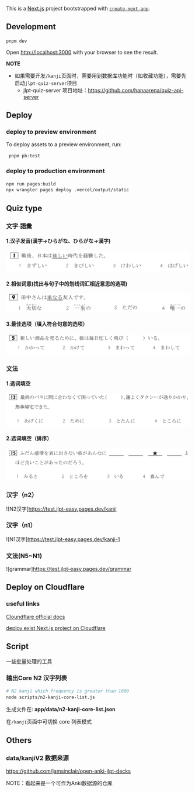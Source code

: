 <p
                                                                ⣸       ⣸⢡⠣⡣⡛⢷⣄⣠⣠⣀⡀⣀⡤⢖⢫⢙⢿⡄⠀⠀⠀⠀⠀ ⠀⠀⠀⠀⠀⠀⠠⡗⢕⠕⡕⡱⡑⡕⡜⡔⢕⢍⢇⢎⢎⢪⠸⡘⡧⠀⠀⠀⠀⠀ ⠀⠀⠀⠀⣀⣴⢎⠎⡎⢎⢪⢊⢎⢪⣸⢼⣜⡔⡕⡜⡌⡎⢎⠪⡿⠀⠀⠀⠀⠀ ⠀⠀⢀⡾⠁⠉⠉⠛⠛⠓⠓⠓⠋⠉⠀⠀⠈⠙⠳⠮⣮⣼⣸⣘⣜⣤⡀⠀⠀⠀ ⠀⢠⡟⠀⠀⠀⠀⠀⠀⠀⠐⠀⠀⠀⠀⠀⠀⠒⠀⠀⠀⠀⠀⠀⠀⠀⠹⣆⠀⠀ ⠀⣾⠀⠀⠀⣠⢠⣀⠐⠚⠉⠃⠀⠀⠀⠀⠀⠒⠶⡄⠀⠀⠀⠀⠀⠀⠀⢹⡄⠀ ⠀⣷⠀⠀⠐⠃⢋⠊⠙⠁⠀⠀⣤⣠⣆⣀⠀⠀⠀⠰⢣⢮⢦⠄⠀⠀⠀⢸⡇⠀ ⠀⢻⡀⠀⠀⠀⠀⠀⠀⠀⠀⠀⠈⣏⢻⡇⠀⠀⠀⠀⠀⠀⠀⠀⠀⠀⠀⣸⠅⠀ ⠀⠈⢷⡀⠀⠀⠀⠀⠀⠀⠀⠀⠀⠉⣍⠀⠀⠀⠀⠀⠀⠀⠀⠀⠀⠀⢠⡏⠀⠀ ⠀⠀⠀⠙⣳⠄⠀⠀⠀⠀⠀⠀⠀⠀⠀⠀⠀⠀⠀⠀⠀⠀⠀⠀⠀⡴⠋⠀⠀⠀ ⠀⠀⠀⢸⣃⣠⡄⠀⠀⠀⠀⠀⠀⠀⠀⠀⠀⠀⠀⠀⠀⠀⠀⠀⠀⠓⣦⠀⠀⠀ ⠀⠀⠀⠀⠀⠘⣇⠀⠀⠀⠀⠀⠀⠀⠀⠀⠀⠀⠀⠀⠀⠀⠀⢠⠚⠦⠜⠃⠀⠀ ⠀⠀⠀⠀⠀⠀⠙⣦⠀⠀⠀⠀⠀⠀⠀⠀⠀⠀⠀⠀⠀⠀⣠⡞⡞⡫⡹⣆⠀⠀ ⠀⠀⠀⠀⠀⠀⠀⠈⠙⢦⣀⡀⠀⠀⠀⠀⠀⠀⠀⣀⡠⠖⠛⠪⠎⠞⠚⠁⠀⠀ ⠀⠀⠀⠀⠀⠀⠀⠀⠀⠀⠀⠉⠹⡄⢸⡄⢠⠏⠉⠁
>

This is a [Next.js](https://nextjs.org/) project bootstrapped with [`create-next-app`](https://github.com/vercel/next.js/tree/canary/packages/create-next-app).

## Development

```bash
pnpm dev
```

Open [http://localhost:3000](http://localhost:3000) with your browser to see the result.

**NOTE**

- 如果需要开发`/kanji`页面时，需要用到数据库功能时（如收藏功能），需要先启动`jlpt-quiz-server`项目
  - jlpt-quiz-server 项目地址：https://github.com/hanaarena/quiz-api-server

## Deploy

### deploy to preview environment
To deploy assets to a preview environment, run:

```bash
 pnpm pb:test
```

### deploy to production environment

```bash
npm run pages:build
npx wrangler pages deploy .vercel/output/static
```

## Quiz type

### 文字·語彙

#### 1.汉子发音(漢字→ひらがな、ひらがな→漢字)

![example](./docs/moji-1.png)

#### 2.相似词意(找出与句子中的划线词汇相近意思的选项)

![example](./docs/moji-2.png)

#### 3.最佳选项（填入符合句意的选项）

![example](./docs/moji-3.png)

### 文法

#### 1.选词填空

![example](./docs/buubo-1.png)

#### 2.选词填空（排序）

![example](./docs/buubo-2.png)

### 汉字（n2）

![N2汉字]https://test.jlpt-easy.pages.dev/kanji

### 汉字（n1）

![N1汉字]https://test.jlpt-easy.pages.dev/kanji-1

### 文法(N5~N1)

![grammar]https://test.jlpt-easy.pages.dev/grammar

## Deploy on Cloudflare

### useful links
[Cloundflare official docs](https://developers.cloudflare.com/pages/framework-guides/nextjs/deploy-a-nextjs-site/)

[deploy exist Next.js project on Cloudflare](https://github.com/cloudflare/next-on-pages/tree/main/packages/next-on-pages)

## Script

一些批量处理的工具

### 输出Core N2 汉字列表

```bash
# N2 kanji which frequency is greater than 1000
node scripts/n2-kanji-core-list.js
```

生成文件在: **app/data/n2-kanji-core-list.json**

在``/kanji``页面中可切换 core 列表模式

## Others

### data/kanjiV2 数据来源

https://github.com/jamsinclair/open-anki-jlpt-decks

NOTE：看起来是一个可作为Anki数据源的仓库